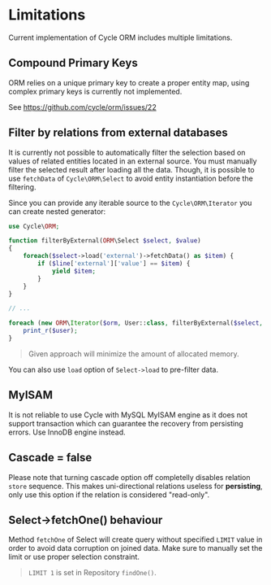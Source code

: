 # Limitations
Current implementation of Cycle ORM includes multiple limitations.

## Compound Primary Keys
ORM relies on a unique primary key to create a proper entity map, using complex primary keys is currently not implemented.

See https://github.com/cycle/orm/issues/22

## Filter by relations from external databases
It is currently not possible to automatically filter the selection based on values of related entities located in an external source. 
You must manually filter the selected result after loading all the data. Though, it is possible to use `fetchData` of
`Cycle\ORM\Select` to avoid entity instantiation before the filtering.

Since you can provide any iterable source to the `Cycle\ORM\Iterator` you can create nested generator:

```php
use Cycle\ORM;

function filterByExternal(ORM\Select $select, $value) 
{
    foreach($select->load('external')->fetchData() as $item) {
        if ($line['external']['value'] == $item) {
            yield $item;
        }
    }
}

// ...

foreach (new ORM\Iterator($orm, User::class, filterByExternal($select, $value)) as $user) {
    print_r($user);
}
```

> Given approach will minimize the amount of allocated memory.

You can also use `load` option of `Select->load` to pre-filter data.

## MyISAM
It is not reliable to use Cycle with MySQL MyISAM engine as it does not support transaction which can guarantee the recovery from persisting errors. Use InnoDB engine instead.

## Cascade = false
Please note that turning cascade option off completelly disables relation `store` sequence. This makes uni-directional relations useless for **persisting**, only use this option if the relation is considered "read-only".

## Select->fetchOne() behaviour
Method `fetchOne` of Select will create query without specified `LIMIT` value in order to avoid data corruption on joined data. Make sure to manually set the limit or use proper selection constraint.

> `LIMIT 1` is set in Repository `findOne()`.
